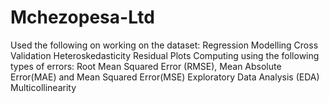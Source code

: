 # Mchezopesa-Ltd
Used the following on working on the dataset:
Regression
Modelling
Cross Validation
Heteroskedasticity
Residual Plots
Computing using the following types of errors: Root Mean Squared Error (RMSE), Mean Absolute Error(MAE) and Mean Squared Error(MSE) 
Exploratory Data Analysis (EDA)
Multicollinearity

